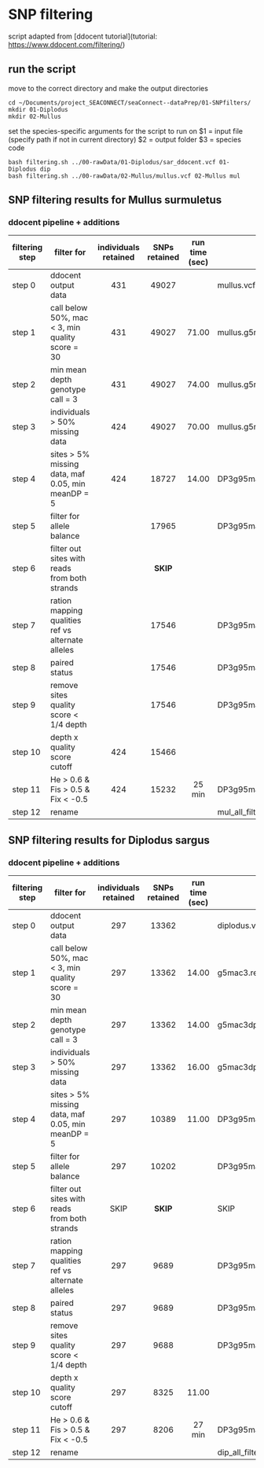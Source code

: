 # SNP filtering

script adapted from [ddocent tutorial](tutorial: https://www.ddocent.com/filtering/)

## run the script
move to the correct directory and make the output directories
```
cd ~/Documents/project_SEACONNECT/seaConnect--dataPrep/01-SNPfilters/
mkdir 01-Diplodus
mkdir 02-Mullus
```
set the species-specific arguments for the script to run on
$1 = input file (specify path if not in current directory)
$2 = output folder
$3 = species code
```
bash filtering.sh ../00-rawData/01-Diplodus/sar_ddocent.vcf 01-Diplodus dip
bash filtering.sh ../00-rawData/02-Mullus/mullus.vcf 02-Mullus mul
```

## SNP filtering results for Mullus surmuletus					
### ddocent pipeline + additions					
				
| filtering step | filter for                                        | individuals retained | SNPs retained | run time (sec) | output |
| -------------- | ------------------------------------------------- | :------------------: | :-----------: | :------------: | ------ |
| step 0         | ddocent output data                               | 431                  | 49027         |                | mullus.vcf
| step 1         | call below 50%, mac < 3, min quality score = 30   | 431                  | 49027         | 71.00          | mullus.g5mac3.recode.vcf
| step 2         | min mean depth genotype call = 3                  | 431                  | 49027         | 74.00          | mullus.g5mac3dp3.recode.vcf
| step 3         | individuals > 50% missing data                    | 424                  | 49027         | 70.00          | mullus.g5mac3dplm.recode.vcf
| step 4         | sites > 5% missing data, maf 0.05, min meanDP = 5 | 424                  | 18727         | 14.00          | DP3g95maf05.recode.vcf
| step 5         | filter for allele balance                         |                      | 17965         |                | DP3g95maf05.fil1.vcf
| step 6         | filter out sites with reads from both strands     |                      | **SKIP**      |	             | 
| step 7         | ration mapping qualities ref vs alternate alleles |                      | 17546         |                | DP3g95maf05.fil3.vcf
| step 8         | paired status                                     |                      | 17546         |                | DP3g95maf05.fil4.vcf
| step 9         | remove sites quality score < 1/4 depth            |                      | 17546         |                | DP3g95maf05.fil5.vcf
| step 10        | depth x quality score cutoff	                     | 424                  | 15466         |	             | 
| step 11        | He > 0.6 & Fis > 0.5 & Fix < -0.5                 | 424                  | 15232         | 25 min         | DP3g95maf05.FIL.HFis.recode.vcf
| step 12        | rename                                            |                      |               |                | mul_all_filtered.vcf

## SNP filtering results for Diplodus sargus				
### ddocent pipeline + additions					
				
| filtering step | filter for                                        | individuals retained | SNPs retained | run time (sec) | output |
| -------------- | ------------------------------------------------- | :------------------: | :-----------: | :------------: | ------ |
| step 0         | ddocent output data                               | 297                  | 13362         |                | diplodus.vcf
| step 1         | call below 50%, mac < 3, min quality score = 30   | 297                  | 13362         | 14.00          | g5mac3.recode.vcf
| step 2         | min mean depth genotype call = 3                  | 297                  | 13362         | 14.00          | g5mac3dp3.recode.vcf
| step 3         | individuals > 50% missing data                    | 297                  | 13362         | 16.00          | g5mac3dplm.recode.vcf
| step 4         | sites > 5% missing data, maf 0.05, min meanDP = 5 | 297                  | 10389         | 11.00          | DP3g95maf05.recode.vcf
| step 5         | filter for allele balance                         | 297                  | 10202         |                | DP3g95maf05.fil1.vcf
| step 6         | filter out sites with reads from both strands     | SKIP                 | **SKIP**      |                | SKIP
| step 7         | ration mapping qualities ref vs alternate alleles | 297                  | 9689          |                | DP3g95maf05.fil3.vcf
| step 8         | paired status                                     | 297                  | 9689          |                | DP3g95maf05.fil4.vcf
| step 9         | remove sites quality score < 1/4 depth            | 297                  | 9688          |                | DP3g95maf05.fil5.vcf
| step 10        | depth x quality score cutoff	                     | 297                  | 8325          | 11.00          | 
| step 11        | He > 0.6 & Fis > 0.5 & Fix < -0.5                 | 297                  | 8206          | 27 min         | DP3g95maf05.FIL.HFis.recode.vcf
| step 12        | rename                                            |                      |               |                | dip_all_filtered.vcf 
